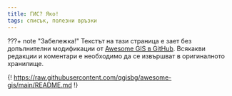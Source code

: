 ```yaml
---
title: ГИС? Яко!
tags: списък, полезни връзки
---
```


???+ note "Забележка!"
    Текстът на тази страница е зает без допълнителни модификации от [Awesome GIS в GitHub](//github.com/qgisbg/awesome-gis). Всякакви редакции и коментари е необходимо да се извършват в оригиналното хранилище.


{! https://raw.githubusercontent.com/qgisbg/awesome-gis/main/README.md !}
